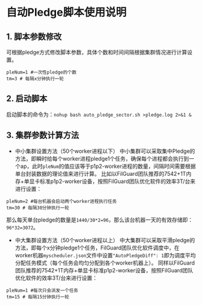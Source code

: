 # 自动Pledge脚本使用说明
## 1. 脚本参数修改
可根据pledge方式修改脚本参数，具体个数和时间间隔根据集群情况进行计算设置。
```
pleNum=1 #一次性pledge的个数
tm=3 # 每隔x分钟执行一轮
```
## 2. 启动脚本
启动脚本的命令为：`nohup bash auto_pledge_sector.sh >pledge.log 2>&1 &`
## 3. 集群参数计算方法
- 中小集群设置方法（50个worker进程以下）
中小集群可以采取集中Pledge的方法，即瞬时给每个worker进程pledge1个任务，确保每个进程都会执行到一个ap，此时`pleNum`的值应该等于p1p2-worker进程的数量，间隔时间需要根据单台封装数据的理论值来进行计算。
比如以FilGuard团队推荐的7542+1T内存+单显卡标准p1p2-worker设备，按照FilGuard团队优化软件的效率3T/台来进行设置：
```
pleNum=2 #每台机器会启动两个worker进程执行任务
tm=30 # 每隔30分钟执行一轮
``` 
那么每天单台pledge的数量是`1440/30*2=96`，那么该台机器一天的有效存储即：`96*32=3072`。
- 中大集群设置方法（50个worker进程以上）
中大集群可以采取平滑pledge的方法，即每个x分钟pledge1个任务，FilGuard团队优化软件调度中，在worker机器`myscheduler.json`文件中设置`"AutoPledgeDiff": 1`即为调度平均分配任务模式（每个任务会均匀分配到各个worker机器上）。
同样以FilGuard团队推荐的7542+1T内存+单显卡标准p1p2-worker设备，按照FilGuard团队优化软件的效率3T/台来进行设置：
```
pleNum=1 #每次只会派发一个任务
tm=15 # 每隔15分钟执行一轮
``` 

